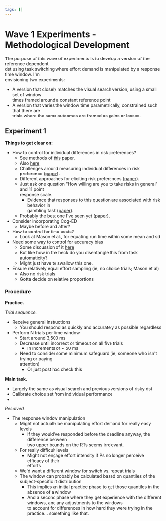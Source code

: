 ```yaml
---
tags: []
---
```

   
# Wave 1 Experiments - Methodological Development   
   
The purpose of this wave of experiments is to develop a version of the reference dependent   
dst using task switching where effort demand is manipulated by a response time window. I'm   
envisioning two experiments:   
   
* A version that closely matches the visual search version, using a small set of window   
    times framed around a constant reference point.   
* A version that varies the window time parametrically, constrained such that there are   
    trials where the same outcomes are framed as gains or losses.   
   
## Experiment 1   
   
**Things to get clear on:**   
   
* How to control for individual differences in risk preferences?   
    * See methods of [this](https://www.sciencedirect.com/science/article/abs/pii/S0006899309013213?fr=RR-1&ref=cra_js_challenge) paper.   
    * Also [here](https://escholarship.org/uc/item/9pm4x231)   
    * Challenges around measuring individual differences in risk preference ([paper](https://www.frontiersin.org/articles/10.3389/fpsyg.2011.00298/full)).   
    * Different approaches for eliciting risk preferences ([paper](https://doi.org/10.1016/j.jebo.2012.12.023)).   
    * Just ask one question "How willing are you to take risks in general" and 11 point   
        response scale.   
        * Evidence that responses to this question are associated with risk behavior in   
            gambling task ([paper](https://doi.org/10.1111/j.1542-4774.2011.01015.x)).   
    * Probably the best one I've seen yet ([paper](https://doi.org/10.1126/sciadv.1701381)).   
* Consider incorporating Cog-ED   
    * Maybe before and after?   
* How to control for time costs?   
    * Look at Mason et al., for equating run time within some mean and sd   
* Need some way to control for accuracy bias   
    * Some discussion of it [here](https://psycnet.apa.org/doi/10.1037/xhp0000957)   
    * But like how in the heck do you disentangle this from task automaticity?   
    * Might just have to swallow this one.   
* Ensure relatively equal effort sampling (ie, no choice trials; Mason et al)   
    * Also no risk trials   
    * Gotta decide on relative proportions   
   
   
### Procedure   
   
**Practice.**   
   
   
*Trial sequence.*   
   
* Receive general instructions   
    * You should respond as quickly and accurately as possible regardless   
* Perform N trials per time window   
    * Start around 3,500 ms   
    * Decrease until incorrect or timeout on all five trials   
        * In increments of ~ 50 ms   
    * Need to consider some minimum safeguard (ie, someone who isn't trying or paying   
        attention)   
        * Or just post hoc check this   
   
   
**Main task.**   
   
* Largely the same as visual search and previous versions of risky dst   
* Calibrate choice set from individual performance   
*   
   
   
*Resolved*   
   
* The response window manipulation   
    * Might not actually be manipulating effort demand for really easy levels   
        * If they would've responded before the deadline anyway, the difference between   
            two upper bounds on the RTs seems irrelevant.   
    * For really difficult levels   
        * Might not engage effort intensity if Ps no longer perceive efficacy of their   
            efforts   
    * We'd want a different window for switch vs. repeat trials   
    * The window can probably be calculated based on quantiles of the subject-specific rt distribution   
        * This implies an initial practice phase to get those quantiles in the absence of a window   
        * And a second phase where they get experience with the different windows, and any adjustments to the windows   
            to account for differences in how hard they were trying in the practice... something like that.